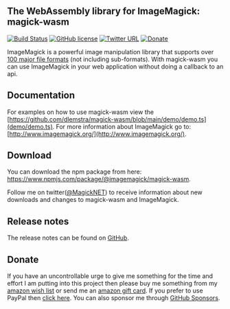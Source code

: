 ## The WebAssembly library for ImageMagick: magick-wasm

[![Build Status](https://github.com/dlemstra/magick-wasm/workflows/main/badge.svg)](https://github.com/dlemstra/magick-wasm/actions)
[![GitHub license](https://img.shields.io/badge/license-Apache%202-green.svg)](https://raw.githubusercontent.com/dlemstra/magick-wasm/main/license.txt)
[![Twitter URL](https://img.shields.io/badge/twitter-follow-1da1f2.svg)](https://twitter.com/MagickNET)
[![Donate](https://img.shields.io/badge/%24-donate-ff00ff.svg)](https://github.com/sponsors/dlemstra)

ImageMagick is a powerful image manipulation library that supports over [100 major file formats](https://www.imagemagick.org/script/formats.php) (not including sub-formats).
With magick-wasm you can use ImageMagick in your web application without doing a callback to an api.

## Documentation

For examples on how to use magick-wasm view the [https://github.com/dlemstra/magick-wasm/blob/main/demo/demo.ts](demo/demo.ts).
For more information about ImageMagick go to: [http://www.imagemagick.org/](http://www.imagemagick.org/).

## Download

You can download the npm package from here: https://www.npmjs.com/package/@imagemagick/magick-wasm.

Follow me on twitter([@MagickNET](https://twitter.com/MagickNET)) to receive information about new downloads and changes to magick-wasm and ImageMagick.

## Release notes

The release notes can be found on [GitHub](https://github.com/dlemstra/magick-wasm/releases/tag/0.0.17).

## Donate

If you have an uncontrollable urge to give me something for the time and effort I am putting into this project then please buy me something from my
[amazon wish list](http://www.amazon.de/registry/wishlist/2XFZAC3J04WAY) or send me an [amazon gift card](https://www.amazon.de/Amazon-Gutschein-per-E-Mail-Amazon/dp/B0054PDOV8).
If you prefer to use PayPal then [click here](https://www.paypal.me/DirkLemstra). You can also sponsor me through [GitHub Sponsors](https://github.com/sponsors/dlemstra).
